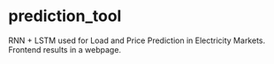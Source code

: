 # prediction_tool
RNN + LSTM used for Load and Price Prediction in Electricity Markets. Frontend results in a webpage.
